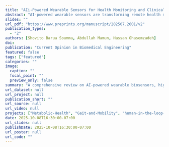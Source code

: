 ```yaml
---
title: "AIi-Powered Wearable Sensors for Health Monitoring and Clinical Decision Making"
abstract: "AI-powered wearable sensors are transforming remote health monitoring by enabling real-time diagnostics, personalized interventions and proactive disease management. This review synthesizes recent advances in AI-integrated biosensors across conditions such as diabetes, cardiovascular disease, neurodegenerative dis- orders, mental health, and maternal/neonatal care, while addressing challenges of scalability, privacy, interoperability, and model robustness. We highlight machine learning methods—including federated learning, transfer learning, and edge- AI—that enhance the processing of physiological signals i.e., glucose levels, gait patterns, and heart rate variability. Key innovations, including FDA-approved glucose monitors and digital twins for predictive health modeling, underscore the shift toward patient-centric and data-driven care. Yet, persistent gaps remain, including device heterogeneity, privacy concerns, and the need for adaptive models that generalize across populations. Emerging approaches such as large language models and counterfactual explanations provide contextualized insights and transparent decision-making. By bridging technical advances with clinical needs, this review charts a roadmap toward democratized, equitable, and precise healthcare."
slides: ""
url_pdf: "https://www.preprints.org/manuscript/202507.2601/v2"
publication_types:
  - "2"
authors: [Shovito Barua Soumma, Abdullah Mamun, Hassan Ghasemzadeh]
doi: 
publication: "Current Opinion in Biomedical Engineering"
featured: false
tags: ["featured"]
categories: ""
image:
  caption: ""
  focal_point: ""
  preview_only: false
summary: "A comprehensive review on AI-powered wearable biosensors, highlighting how machine learning and edge AI enable real-time health monitoring and personalized care. The paper discusses key innovations like digital twins and LLMs, along with challenges in privacy, scalability, and clinical integration.."
url_dataset: null
url_project: null
publication_short: ""
url_source: null
url_video: null
projects: ["Metabolic-Health", "Gait-and-Mobility", "human-in-the-loop-learning", "mental-health", "Cardiovascular-Health","mental-health"]
date: 2025-10-08T16:30:00-07:00
url_slides: null
publishDate: 2025-10-08T16:30:00-07:00
url_poster: null
url_code: ""
---
```

